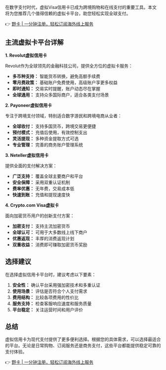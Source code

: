 在数字支付时代，虚拟Visa信用卡已成为跨境购物和在线支付的重要工具。本文将为您推荐几个值得信赖的虚拟卡平台，助您轻松实现全球支付。

👉 [野卡 | 一分钟注册，轻松订阅海外线上服务](https://bit.ly/bewildcard)

## 主流虚拟卡平台详解

**1. Revolut虚拟信用卡**

Revolut作为全球领先的金融科技公司，提供全方位的虚拟卡服务：

- **多币种支持：** 智能货币转换，避免高额手续费
- **零月费政策：** 基础账户免费使用，高级账户享更多权益
- **即时通知：** 交易实时提醒，账户动态尽在掌握
- **全球通用：** 支持众多国际商户，适合各类支付场景

**2. Payoneer虚拟信用卡**

专注于跨境支付领域，特别适合数字游民和跨境电商从业者：

- **全球收付：** 支持多国货币，跨境交易更便捷
- **预付模式：** 充值后使用，有效控制支出
- **灵活提现：** 多种资金提取方式可选
- **专业管理：** 完善的商务账户管理系统

**3. Neteller虚拟信用卡**

提供全面的支付解决方案：

- **广泛支持：** 覆盖全球主要商户和平台
- **安全保障：** 采用双重认证机制
- **费率优惠：** 无年费，交易成本低
- **快速到账：** 充值和提现速度快

**4. Crypto.com Visa虚拟卡**

面向加密货币用户的创新支付方案：

- **加密支付：** 支持主流加密货币
- **全球认可：** 可用于大多数线上线下商户
- **优惠返现：** 丰厚的消费返现计划
- **双重收益：** 消费即可赚取加密货币奖励

## 选择建议

在选择虚拟信用卡平台时，建议考虑以下要素：

1. **安全性：** 确认平台采用强加密技术和多重认证
2. **使用场景：** 评估是否符合个人支付需求
3. **费用结构：** 比较各项费用的性价比
4. **服务支持：** 检查客服响应速度和服务质量
5. **平台稳定：** 关注运营时间和用户评价

## 总结

虚拟信用卡为现代支付提供了更多便利选择。根据您的具体需求，可以选择最适合的平台。无论是日常购物、订阅服务还是商务支付，这些平台都能提供稳定可靠的支付体验。

👉 [野卡 | 一分钟注册，轻松订阅海外线上服务](https://bit.ly/bewildcard)